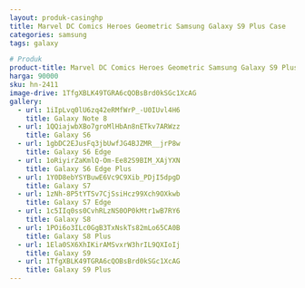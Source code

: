 ```yaml
---
layout: produk-casinghp
title: Marvel DC Comics Heroes Geometric Samsung Galaxy S9 Plus Case
categories: samsung
tags: galaxy

# Produk
product-title: Marvel DC Comics Heroes Geometric Samsung Galaxy S9 Plus Case
harga: 90000
sku: hn-2411
image-drive: 1TfgXBLK49TGRA6cQOBsBrd0kSGc1XcAG
gallery:
  - url: 1iIpLvq0lU6zq42eRMfWrP_-U0IUvl4H6
    title: Galaxy Note 8
  - url: 1QQiajwbXBo7groMlHbAn8nETkv7ARWzz
    title: Galaxy S6
  - url: 1gbDC2EJusFq3jbUwfJG4BJZMR__jrP8w
    title: Galaxy S6 Edge
  - url: 1oRiyirZaKmlQ-Om-Ee82S9BIM_XAjYXN
    title: Galaxy S6 Edge Plus
  - url: 1Y0D8ebYSYBuwE6Vc9C9Xib_PDjI5dpgD
    title: Galaxy S7
  - url: 1zNh-8P5tYTSv7CjSsiHcz99Xch9OXkwb
    title: Galaxy S7 Edge
  - url: 1c5IIq0ss0CvhRLzNS0OP0kMtr1wB7RY6
    title: Galaxy S8
  - url: 1POi6o3ILc0GgB3TxNskTs82mLo65CA0B
    title: Galaxy S8 Plus
  - url: 1Ela0SX6XhIKirAMSvxrW3hrIL9QXIoIj
    title: Galaxy S9
  - url: 1TfgXBLK49TGRA6cQOBsBrd0kSGc1XcAG
    title: Galaxy S9 Plus
---
```

